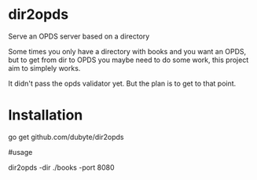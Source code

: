 # dir2opds
Serve an OPDS server based on a directory

Some times you only have a directory with books and you want an OPDS, but to get from dir to OPDS you maybe need to do some work, this project aim to
simplely works.

It didn't pass the opds validator yet. But the plan is to get to that point.

# Installation

go get github.com/dubyte/dir2opds

#usage

dir2opds -dir ./books -port 8080

